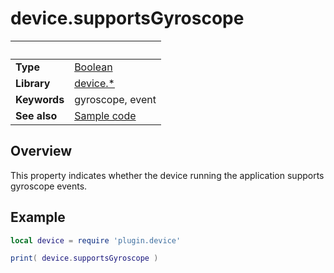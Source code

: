 # device.supportsGyroscope

|                      | &nbsp; 
| -------------------- | ---------------------------------------------------------------
| __Type__             | [Boolean](http://docs.coronalabs.com/api/type/Boolean.html)
| __Library__          | [device.*](Readme.markdown)
| __Keywords__         | gyroscope, event
| __See also__         | [Sample code](sample.lua)


## Overview

This property indicates whether the device running the application supports gyroscope events.


## Example
 
``````lua
local device = require 'plugin.device'

print( device.supportsGyroscope )
``````

